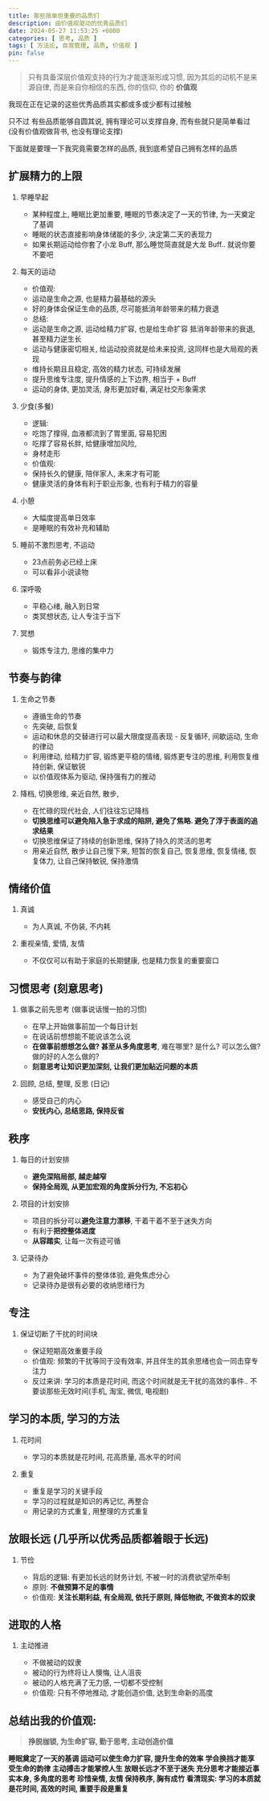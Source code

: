 ```yaml
---
title: 那些简单但重要的品质们
description: 由价值观驱动的优秀品质们
date: 2024-05-27 11:53:25 +0800
categories: [ 思考, 品质 ]
tags: [ 方法论, 自我管理, 品质, 价值观 ]
pin: false
---
```


> 只有具备深层价值观支持的行为才能逐渐形成习惯, 因为其后的动机不是来源自律, 而是来自你相信的东西, 你的信仰, 你的 **价值观**
>

我现在正在记录的这些优秀品质其实都或多或少都有过接触

只不过
有些品质能够自圆其说,
拥有理论可以支撑自身,
而有些就只是简单看过 (没有价值观做背书, 也没有理论支撑)

下面就是要理一下我究竟需要怎样的品质, 我到底希望自己拥有怎样的品质

## 扩展精力的上限

1. 早睡早起
   - 某种程度上, 睡眠比更加重要, 睡眠的节奏决定了一天的节律, 为一天奠定了基调
   - 睡眠的状态直接影响身体储能的多少, 决定第二天的表现力
   - 如果长期运动给你套了小龙 Buff, 那么睡觉简直就是大龙 Buff.. 就说你要不要吧

2. 每天的运动
   - 价值观:
   - 运动是生命之源, 也是精力最基础的源头
   - 好的身体会保证生命的品质, 尽可能抵消年龄带来的精力衰退
   - 总结:
   - 运动是生命之源, 运动给精力扩容, 也是给生命扩容 抵消年龄带来的衰退, 甚至精力逆生长
   - 运动与健康密切相关, 给运动投资就是给未来投资, 这同样也是大局观的表现
   - 维持长期且且稳定, 高效的精力状态, 可持续发展
   - 提升思维专注度, 提升情感的上下边界, 相当于 + Buff
   - 运动的身体, 更加灵活, 身形更加好看, 满足社交形象需求

3. 少食(多餐)

   - 逻辑:
   - 吃饱了撑得, 血液都流到了胃里面, 容易犯困
   - 吃撑了容易长胖, 给健康增加风险,
   - 身材走形
   - 价值观:
   - 保持长久的健康, 陪伴家人, 未来才有可能
   - 健康灵活的身体有利于职业形象, 也有利于精力的容量

4. 小憩

   - 大幅度提高单日效率
   - 是睡眠的有效补充和辅助

5. 睡前不激烈思考, 不运动

   - 23点前务必已经上床
   - 可以看非小说读物

6. 深呼吸

   - 平稳心绪, 融入到日常
   - 类冥想状态, 让人专注于当下


7. 冥想

   - 锻炼专注力, 思维的集中力

## 节奏与韵律

1. 生命之节奏

   - 遵循生命的节奏
   - 先突破, 后恢复
   - 运动和休息的交替进行可以最大限度提高表现 - 反复循环, 间歇运动, 生命的律动
   - 利用律动, 给精力扩容, 锻炼更平稳的情绪, 锻炼更专注的思维, 利用恢复维持创新, 保证敏锐
   - 以价值观体系为驱动, 保持强有力的推动


2. 降档, 切换思维, 亲近自然, 散步,

   - 在忙碌的现代社会, 人们往往忘记降档
   - **切换思维可以避免陷入急于求成的陷阱, 避免了焦略. 避免了浮于表面的追求结果**
   - 切换思维保证了持续的创新思维, 保持了持久的灵活的思考
   - 用亲近自然, 散步让自己慢下来, 短暂的恢复自己, 恢复思维, 恢复情绪, 恢复体力, 让自己保持敏锐, 保持激情

## 情绪价值

1. 真诚

   - 为人真诚, 不伪装, 不内耗

2. 重视亲情, 爱情, 友情

   - 不仅仅可以有助于家庭的长期健康, 也是精力恢复的重要窗口

## 习惯思考 (刻意思考)

1. 做事之前先思考 (做事说话慢一拍的习惯)

   - 在早上开始做事前加一个每日计划
   - 在说话前想想能不能说该怎么说
   - **在做事前想想怎么做? 甚至从多角度思考**, 难在哪里? 是什么? 可以怎么做? 做的好的人怎么做的?
   - **刻意思考让知识更加深刻, 让我们更加贴近问题的本质**

2. 回顾, 总结, 整理, 反思 (日记)

   - 感受自己的内心
   - **安抚内心, 总结思路, 保持反省**

## 秩序

1. 每日的计划安排

   - **避免深陷局部, 越走越窄**
   - **保持全局观, 从更加宏观的角度拆分行为, 不忘初心**

2. 项目的计划安排

   - 项目的拆分可以**避免注意力漂移**, 干着干着不至于迷失方向
   - 有利于**把控整体进度**
   - **从容踏实**, 让每一次有迹可循

3. 记录待办

   - 为了避免破坏事件的整体体验, 避免焦虑分心
   - 记录待办是很有必要的收纳思绪行为

## 专注

1. 保证切断了干扰的时间块

   - 保证短期高效重要手段
   - 价值观: 频繁的干扰等同于没有效率, 并且伴生的其余思绪也会一同击穿专注力
   - 反过来讲: 学习的本质是花时间, 而这个时间就是无干扰的高效的事件.. 不要谈那些无效时间(手机, 淘宝, 微信, 电视剧)

## 学习的本质, 学习的方法

1. 花时间

   - 学习的本质就是花时间, 花高质量, 高水平的时间

2. 重复

   - 重复是学习的关键手段
   - 学习的过程就是知识的再记忆, 再整合
   - 用记录的方式重复, 用整理的方式重复

## 放眼长远 (几乎所以优秀品质都着眼于长远)

1. 节俭

   - 背后的逻辑: 有更加长远的财务计划, 不被一时的消费欲望所牵制
   - 原则: **不做预算不足的事情**
   - 价值观: **关注长期利益, 有全局观, 依托于原则, 降低物欲, 不做资本的奴隶**

## 进取的人格

1. 主动推进

   - 不做被动的奴隶
   - 被动的行为终将让人懊悔, 让人沮丧
   - 被动的人格充满了无力感, 一切都不受控制
   - 价值观: 只有不停地推动, 才能创造价值, 达到生命新的高度

## 总结出我的价值观:

> **挣脱枷锁, 为生命扩容, 勤于思考, 主动创造价值**

**睡眠奠定了一天的基调
运动可以使生命力扩容, 提升生命的效率
学会换挡才能享受生命的韵律
主动搏击才能掌控人生
放眼长远才不至于迷失
充分思考才能接近事实本身, 多角度的思考
珍惜亲情, 友情
保持秩序, 胸有成竹
看清现实: 学习的本质就是花时间, 高效的时间, 重要手段是重复**


